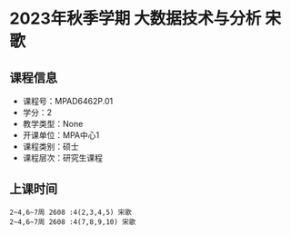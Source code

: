 # 2023年秋季学期 大数据技术与分析 宋歌






## 课程信息

- 课程号：MPAD6462P.01
- 学分：2
- 教学类型：None
- 开课单位：MPA中心1
- 课程类别：硕士
- 课程层次：研究生课程

## 上课时间

```
2~4,6~7周 2608 :4(2,3,4,5) 宋歌
2~4,6~7周 2608 :4(7,8,9,10) 宋歌
```

